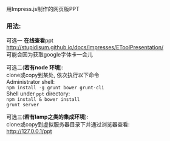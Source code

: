 用Impress.js制作的网页版PPT
### 用法:

可选一 **在线查看**ppt  
<http://stupidisum.github.io/docs/impresses/EToolPresentation/>  
可能会因为获取google字体卡一会儿

可选二(**若有node 环境**):  
clone或copy到某处, 依次执行以下命令  
Administrator shell:  
`npm install -g grunt bower grunt-cli`  
Shell under `ppt` directory:  
`npm install & bower install`  
`grunt server`  

可选三(**若有lamp之类的集成环境**):  
clone或copy到虚拟服务器目录下并通过浏览器查看:  
<http://127.0.0.1/ppt>